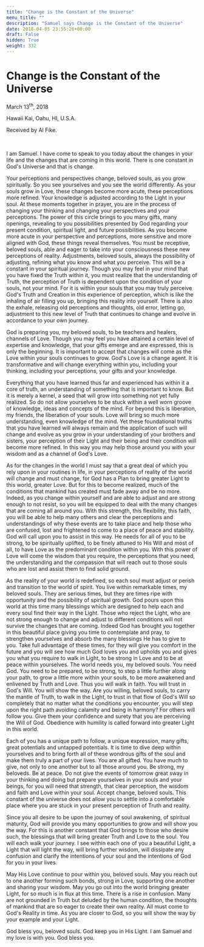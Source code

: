 ```yaml
---
title: "Change is the Constant of the Universe"
menu_title: ""
description: "Samuel says Change is the Constant of the Universe"
date: 2018-04-05 23:55:26+00:00
draft: False
hidden: True
weight: 332
---
```

# Change is the Constant of the Universe

March 13<sup>th</sup>, 2018

Hawaii Kai, Oahu, HI, U.S.A.

Received by Al Fike.

 

I am Samuel. I have come to speak to you today about the changes in your life and the changes that are coming in this world. There is one constant in God's Universe and that is change.

Your perceptions and perspectives change, beloved souls, as you grow spiritually. So you see yourselves and you see the world differently. As your souls grow in Love, these changes become more acute, these perceptions more refined. Your knowledge is adjusted according to the Light in your soul. At these moments together in prayer, you are in the process of changing your thinking and changing your perspectives and your perceptions. The power of this circle brings to you many gifts, many openings, revealing to you possibilities presented by God regarding your present condition, spiritual light, and future possibilities. As you become more acute in your perspective and perceptions, more sensitive and more aligned with God, these things reveal themselves. You must be receptive, beloved souls, able and eager to take into your consciousness these new perceptions of reality. Adjustments, beloved souls, always the possibility of adjusting, refining what you know and what you perceive. This will be a constant in your spiritual journey. Though you may feel in your mind that you have fixed the Truth within it, you must realize that the understanding of Truth, the perception of Truth is dependent upon the condition of your souls, not your mind. For it is within your souls that you may truly perceive God's Truth and Creation in this experience of perception, which is like the inhaling of air filling you up, bringing this reality into yourself. There is also the exhale, releasing old perceptions and thoughts, old error, letting go, adjustment to this new level of Truth that continues to change and evolve in accordance to your own journey.

God is preparing you, my beloved souls, to be teachers and healers, channels of Love. Though you may feel you have attained a certain level of expertise and knowledge, that your gifts emerge and are expressed, this is only the beginning. It is important to accept that changes will come as the Love within your souls continues to grow. God's Love is a change agent. It is transformative and will change everything within you, including your thinking, including your perceptions, your gifts and your knowledge. 

Everything that you have learned thus far and experienced has within it a core of truth, an understanding of something that is important to know. But it is merely a kernel, a seed that will grow into something not yet fully realized. So do not allow yourselves to be stuck within a well worn groove of knowledge, ideas and concepts of the mind. For beyond this is liberation, my friends, the liberation of your souls. Love will bring so much more understanding, even knowledge of the mind. Yet these foundational truths that you have learned will always remain and the application of such will change and evolve as you grow in your understanding of your brothers and sisters, your perception of their Light and their being and their condition will become more refined. In this way you may help those around you with your wisdom and as a channel of God's Love.

As for the changes in the world I must say that a great deal of which you rely upon in your routines in life, in your perceptions of reality of the world will change and must change, for God has a Plan to bring greater Light to this world, greater Love. But for this to become realized, much of the conditions that mankind has created must fade away and be no more. Indeed, as you change within yourself and are able to adjust and are strong enough to not resist, so you will be equipped to deal with the many changes that are coming all around you. With this strength, this flexibility, this faith, you will be able to help many others and clear the perceptions and understandings of why these events are to take place and help those who are confused, lost and frightened to come to a place of peace and stability. God will call upon you to assist in this way. He needs for all of you to be strong, to be spiritually uplifted, to be finely attuned to His Will and most of all, to have Love as the predominant condition within you. With this power of Love will come the wisdom that you require, the perceptions that you need, the understanding and the compassion that will reach out to those souls who are lost and assist them to find solid ground.

As the reality of your world is redefined, so each soul must adjust or perish and transition to the world of spirit. You live within remarkable times, my beloved souls. They are serious times, but they are times ripe with opportunity and the possibility of spiritual growth. God pours upon this world at this time many blessings which are designed to help each and every soul find their way in the Light. Those who reject the Light, who are not strong enough to change and adjust to different conditions will not survive the changes that are coming. Indeed God has brought you together in this beautiful place giving you time to contemplate and pray, to strengthen yourselves and absorb the many blessings He has to give to you. Take full advantage of these times, for they will give you comfort in the future and you will see how much God loves you and upholds you and gives you what you require to walk in Light, to be strong in Love and to be at peace within yourselves. The world needs you, my beloved souls. You need God. You need to be prepared, to be strong, to step a little further along your path, to grow a little more within your souls, to be more awakened and enlivened by Truth and Love. Thus you will walk in faith. You will trust in God's Will. You will show the way. Are you willing, beloved souls, to carry the mantle of Truth, to walk in the Light, to trust in that flow of God's Will so completely that no matter what the conditions you encounter, you will step upon the right path avoiding calamity and being in harmony? For others will follow you. Give them your confidence and surety that you are perceiving the Will of God. Obedience with humility is called forward into greater Light in this world.

Each of you has a unique path to follow, a unique expression, many gifts, great potentials and untapped potentials. It is time to dive deep within yourselves and to bring forth all of these wondrous gifts of the soul and make them truly a part of your lives. You are all gifted. You have much to give, not only to one another but to all those around you. Be strong, my beloveds. Be at peace. Do not give the events of tomorrow great sway in your thinking and doing but prepare yourselves in your souls and your beings, for you will need that strength, that clear perception, the wisdom and faith and Love within your soul. Accept change, beloved souls. This constant of the universe does not allow you to settle into a comfortable place where you are stuck in your present perception of Truth and reality.

Since you all desire to be upon the journey of soul awakening, of spiritual maturity, God will provide you many opportunities to grow and will show you the way. For this is another constant that God brings to those who desire such, the blessings that will bring greater Truth and Love to the soul. You will each walk your journey. I see within each one of you a beautiful Light, a Light that will light the way, will bring further wisdom, will dissipate any confusion and clarify the intentions of your soul and the intentions of God for you in your lives.

May His Love continue to pour within you, beloved souls. May you reach out to one another forming such bonds, strong in Love, supporting one another and sharing your wisdom. May you go out into the world bringing greater Light, for so much is in flux at this time. There is a rise in confusion. Many are not grounded in Truth but deluded by the human condition, the thoughts of mankind that are so eager to create their own reality. All must come to God's Reality in time. As you are closer to God, so you will show the way by your example and your Light.

God bless you, beloved souls. God keep you in His Light. I am Samuel and my love is with you. God bless you.